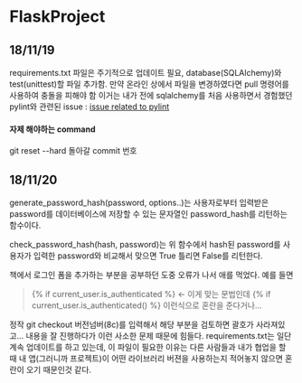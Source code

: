# FlaskProject
## 18/11/19
requirements.txt 파일은 주기적으로 업데이트 필요, database(SQLAlchemy)와 test(unittest)할 파일 추가함. 만약 온라인 상에서 파일을 변경하였다면 pull 명령어를 사용하여 충돌을 피해야 함
이거는 내가 전에 sqlalchemy를 처음 사용하면서 경험했던 pylint와 관련된 issue : [issue related to pylint](https://github.com/Microsoft/vscode-python/issues/292)
#### 자제 해야하는 command
git reset --hard 돌아갈 commit 번호
## 18/11/20
generate_password_hash(password, options..)는 사용자로부터 입력받은 password를 데이터베이스에 저장할 수 있는 문자열인 password_hash를 리턴하는 함수이다.

check_password_hash(hash, password)는 위 함수에서 hash된 password를 사용자가 입력한 password와 비교해서 맞으면 True 틀리면 False를 리턴한다.

책에서 로그인 폼을 추가하는 부분을 공부하던 도중 오류가 나서 애를 먹었다. 
예를 들면 
> {% if current_user.is_authenticated %} <- 이게 맞는 문법인데 
> {% if current_user.is_authenticated() %} 이런식으로 혼란을 준다거나...

정작 git checkout 버전넘버(8c)를 입력해서 해당 부분을 검토하면 괄호가 사라져있고... 내용을 잘 진행하다가 이런 사소한 문제 때문에 힘들다. 
requirements.txt는 일단 계속 업데이트를 하고 있는데, 이 파일이 필요한 이유는 다른 사람들과 내가 협업을 할 때 내 앱(그러니까 프로젝트)이 어떤 라이브러리 버젼을 사용하는지 적어놓지 않으면 혼란이 오기 때문인것 같다.